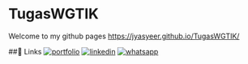# TugasWGTIK
Welcome to my github pages https://jyasyeer.github.io/TugasWGTIK/

##🔗 Links
[![portfolio](https://img.shields.io/badge/my_portfolio-000?style=for-the-badge&logo=ko-fi&logoColor=white)](https://asia-global.co.id/)
[![linkedin](https://img.shields.io/badge/Instagram-0A66C2?style=for-the-badge&logo=instagram&logoColor=white)](https://instagram.com/m.jasir_n)
[![whatsapp](https://img.shields.io/badge/whatsapp-1DA1F2?style=for-the-badge&logo=whatsapp&logoColor=white)](https://wa.me/6281212664767/)
